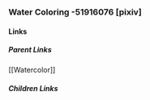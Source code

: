 ### Water Coloring -51916076 [pixiv]
#### Links
##### Parent Links
[[Watercolor]]
##### Children Links
